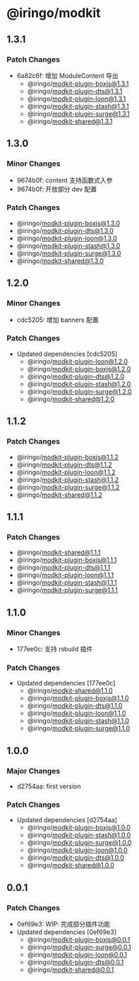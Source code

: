 # @iringo/modkit

## 1.3.1

### Patch Changes

- 6a82c6f: 增加 ModuleContent 导出
  - @iringo/modkit-plugin-boxjs@1.3.1
  - @iringo/modkit-plugin-dts@1.3.1
  - @iringo/modkit-plugin-loon@1.3.1
  - @iringo/modkit-plugin-stash@1.3.1
  - @iringo/modkit-plugin-surge@1.3.1
  - @iringo/modkit-shared@1.3.1

## 1.3.0

### Minor Changes

- 9674b0f: content 支持函数式入参
- 9674b0f: 开放部分 dev 配置

### Patch Changes

- @iringo/modkit-plugin-boxjs@1.3.0
- @iringo/modkit-plugin-dts@1.3.0
- @iringo/modkit-plugin-loon@1.3.0
- @iringo/modkit-plugin-stash@1.3.0
- @iringo/modkit-plugin-surge@1.3.0
- @iringo/modkit-shared@1.3.0

## 1.2.0

### Minor Changes

- cdc5205: 增加 banners 配置

### Patch Changes

- Updated dependencies [cdc5205]
  - @iringo/modkit-plugin-loon@1.2.0
  - @iringo/modkit-plugin-boxjs@1.2.0
  - @iringo/modkit-plugin-dts@1.2.0
  - @iringo/modkit-plugin-stash@1.2.0
  - @iringo/modkit-plugin-surge@1.2.0
  - @iringo/modkit-shared@1.2.0

## 1.1.2

### Patch Changes

- @iringo/modkit-plugin-boxjs@1.1.2
- @iringo/modkit-plugin-dts@1.1.2
- @iringo/modkit-plugin-loon@1.1.2
- @iringo/modkit-plugin-stash@1.1.2
- @iringo/modkit-plugin-surge@1.1.2
- @iringo/modkit-shared@1.1.2

## 1.1.1

### Patch Changes

- @iringo/modkit-shared@1.1.1
- @iringo/modkit-plugin-boxjs@1.1.1
- @iringo/modkit-plugin-dts@1.1.1
- @iringo/modkit-plugin-loon@1.1.1
- @iringo/modkit-plugin-stash@1.1.1
- @iringo/modkit-plugin-surge@1.1.1

## 1.1.0

### Minor Changes

- 177ee0c: 支持 rsbuild 插件

### Patch Changes

- Updated dependencies [177ee0c]
  - @iringo/modkit-shared@1.1.0
  - @iringo/modkit-plugin-boxjs@1.1.0
  - @iringo/modkit-plugin-dts@1.1.0
  - @iringo/modkit-plugin-loon@1.1.0
  - @iringo/modkit-plugin-stash@1.1.0
  - @iringo/modkit-plugin-surge@1.1.0

## 1.0.0

### Major Changes

- d2754aa: first version

### Patch Changes

- Updated dependencies [d2754aa]
  - @iringo/modkit-plugin-boxjs@1.0.0
  - @iringo/modkit-plugin-stash@1.0.0
  - @iringo/modkit-plugin-surge@1.0.0
  - @iringo/modkit-plugin-loon@1.0.0
  - @iringo/modkit-plugin-dts@1.0.0
  - @iringo/modkit-shared@1.0.0

## 0.0.1

### Patch Changes

- 0ef69e3: WIP: 完成部分插件功能
- Updated dependencies [0ef69e3]
  - @iringo/modkit-plugin-boxjs@0.0.1
  - @iringo/modkit-plugin-surge@0.0.1
  - @iringo/modkit-plugin-loon@0.0.1
  - @iringo/modkit-plugin-dts@0.0.1
  - @iringo/modkit-shared@0.0.1
